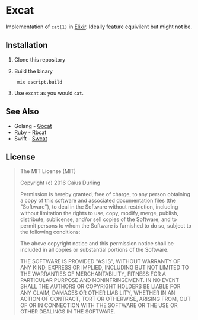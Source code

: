 # Excat

Implementation of `cat(1)` in [Elixir](http://elixir-lang.org). Ideally feature equivilent but might not be.

## Installation

1. Clone this repository
2. Build the binary

        mix escript.build

3. Use `excat` as you would `cat`.

## See Also

* Golang - [Gocat](https://github.com/caius/gocat)
* Ruby - [Rbcat](https://github.com/caius/rbcat)
* Swift - [Swcat](https://github.com/caius/swcat)

## License

>  The MIT License (MIT)
>
>  Copyright (c) 2016 Caius Durling
>
>  Permission is hereby granted, free of charge, to any person obtaining a copy
>  of this software and associated documentation files (the "Software"), to deal
>  in the Software without restriction, including without limitation the rights
>  to use, copy, modify, merge, publish, distribute, sublicense, and/or sell
>  copies of the Software, and to permit persons to whom the Software is
>  furnished to do so, subject to the following conditions:
>
>  The above copyright notice and this permission notice shall be included in
>  all copies or substantial portions of the Software.
>
>  THE SOFTWARE IS PROVIDED "AS IS", WITHOUT WARRANTY OF ANY KIND, EXPRESS OR
>  IMPLIED, INCLUDING BUT NOT LIMITED TO THE WARRANTIES OF MERCHANTABILITY,
>  FITNESS FOR A PARTICULAR PURPOSE AND NONINFRINGEMENT. IN NO EVENT SHALL THE
>  AUTHORS OR COPYRIGHT HOLDERS BE LIABLE FOR ANY CLAIM, DAMAGES OR OTHER
>  LIABILITY, WHETHER IN AN ACTION OF CONTRACT, TORT OR OTHERWISE, ARISING FROM,
>  OUT OF OR IN CONNECTION WITH THE SOFTWARE OR THE USE OR OTHER DEALINGS IN
>  THE SOFTWARE.
